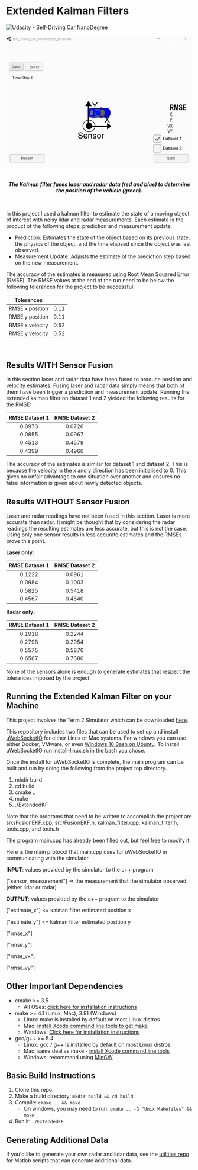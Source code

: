 # Extended Kalman Filters
[![Udacity - Self-Driving Car NanoDegree](https://s3.amazonaws.com/udacity-sdc/github/shield-carnd.svg)](http://www.udacity.com/drive)

<div align="center">
  <img width="640" img src="Assets/KalmanFilters.gif" alt="Extended Kalman filters video">
</div>

<br>

<p align="center">
  <b><i>The Kalman filter fuses laser and radar data (red and blue) to determine the position of the vehicle (green).</i></b>
</p>

<br>

In this project I used a kalman filter to estimate the state of a moving object of interest with noisy lidar and radar measurements.
Each estimate is the product of the following steps: prediction and measurement update.

- Prediction: Estimates the state of the object based on its previous state, the physics of the object, and the time elapsed since the object was last observed.
- Measurement Update: Adjusts the estimate of the prediction step based on the new measurement. 

The accuracy of the estimates is measured using Root Mean Squared Error (RMSE). The RMSE values at the end of the run need to be below the following tolerances for the project to be successful. 

Tolerances     		    |    	                      					| 
|:---------------------:|:---------------------------------------------:| 
| RMSE x position  		| 0.11                     						| 
| RMSE y position  		| 0.11                     						| 
| RMSE x velocity  		| 0.52                     						| 
| RMSE y velocity  		| 0.52                     						| 

<br>

## Results WITH Sensor Fusion

In this section laser and radar data have been fused to produce position and velocity estimates. Fusing laser and radar data simply means that both of them have been trigger a prediction and measurement update. Running the extended kalman filter on dataset 1 and 2 yielded the following results for the RMSE:

RMSE Dataset 1 		    | RMSE Dataset 2               					| 
|:---------------------:|:---------------------------------------------:| 
| 0.0973          		| 0.0726                   						| 
| 0.0855          		| 0.0967                   						| 
| 0.4513          		| 0.4579                   						| 
| 0.4399          		| 0.4966                   						|

The accuracy of the estimates is similar for dataset 1 and dataset 2. This is because the velocity in the x and y direction has been initialised to 0. This gives no unfair advantage to one situation over another and ensures no false information is given about newly detected objects.

## Results WITHOUT Sensor Fusion

Laser and radar readings have not been fused in this section. Laser is more accurate than radar. It might be thought that by considering the radar readings the resulting estimates are less accurate, but this is not the case. Using only one sensor results in less accurate estimates and the RMSEs prove this point.

**Laser only:**

RMSE Dataset 1 		    | RMSE Dataset 2               					| 
|:---------------------:|:---------------------------------------------:| 
| 0.1222          		| 0.0961                   						| 
| 0.0984          		| 0.1003                   						| 
| 0.5825          		| 0.5418                   						| 
| 0.4567          		| 0.4640                   						|

**Radar only:**

RMSE Dataset 1 		    | RMSE Dataset 2               					| 
|:---------------------:|:---------------------------------------------:| 
| 0.1918          		| 0.2244                   						| 
| 0.2798          		| 0.2954                   						| 
| 0.5575          		| 0.5870                   						| 
| 0.6567          		| 0.7380                   						|

None of the sensors alone is enough to generate estimates that respect the tolerances imposed by the project.

## Running the Extended Kalman Filter on your Machine

This project involves the Term 2 Simulator which can be downloaded [here](https://github.com/udacity/self-driving-car-sim/releases).

This repository includes two files that can be used to set up and install [uWebSocketIO](https://github.com/uWebSockets/uWebSockets) for either Linux or Mac systems. For windows you can use either Docker, VMware, or even [Windows 10 Bash on Ubuntu](https://www.howtogeek.com/249966/how-to-install-and-use-the-linux-bash-shell-on-windows-10/). To install uWebSocketIO run install-linux.sh in the bash you chose.

Once the install for uWebSocketIO is complete, the main program can be built and run by doing the following from the project top directory.

1. mkdir build
2. cd build
3. cmake ..
4. make
5. ./ExtendedKF

Note that the programs that need to be written to accomplish the project are src/FusionEKF.cpp, src/FusionEKF.h, kalman_filter.cpp, kalman_filter.h, tools.cpp, and tools.h

The program main.cpp has already been filled out, but feel free to modify it.

Here is the main protocol that main.cpp uses for uWebSocketIO in communicating with the simulator.


**INPUT**: values provided by the simulator to the c++ program

["sensor_measurement"] => the measurement that the simulator observed (either lidar or radar)


**OUTPUT**: values provided by the c++ program to the simulator

["estimate_x"] <= kalman filter estimated position x

["estimate_y"] <= kalman filter estimated position y

["rmse_x"]

["rmse_y"]

["rmse_vx"]

["rmse_vy"]

## Other Important Dependencies

* cmake >= 3.5
  * All OSes: [click here for installation instructions](https://cmake.org/install/)
* make >= 4.1 (Linux, Mac), 3.81 (Windows)
  * Linux: make is installed by default on most Linux distros
  * Mac: [install Xcode command line tools to get make](https://developer.apple.com/xcode/features/)
  * Windows: [Click here for installation instructions](http://gnuwin32.sourceforge.net/packages/make.htm)
* gcc/g++ >= 5.4
  * Linux: gcc / g++ is installed by default on most Linux distros
  * Mac: same deal as make - [install Xcode command line tools](https://developer.apple.com/xcode/features/)
  * Windows: recommend using [MinGW](http://www.mingw.org/)

## Basic Build Instructions

1. Clone this repo.
2. Make a build directory: `mkdir build && cd build`
3. Compile: `cmake .. && make` 
   * On windows, you may need to run: `cmake .. -G "Unix Makefiles" && make`
4. Run it: `./ExtendedKF `

## Generating Additional Data

If you'd like to generate your own radar and lidar data, see the
[utilities repo](https://github.com/udacity/CarND-Mercedes-SF-Utilities) for
Matlab scripts that can generate additional data.